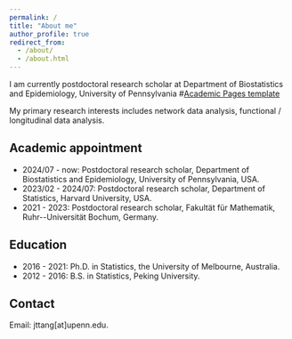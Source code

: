 ```yaml
---
permalink: /
title: "About me"
author_profile: true
redirect_from: 
  - /about/
  - /about.html
---
```


<!-- <img src="../images/??" width="600"> -->

I am currently postdoctoral research scholar at Department of Biostatistics and Epidemiology, University of Pennsylvania
#[Academic Pages template](https://github.com/academicpages/academicpages.github.io)

My primary research interests includes network data analysis, functional / longitudinal data analysis.



## Academic appointment
* 2024/07 - now:  Postdoctoral research scholar, Department of Biostatistics and Epidemiology, University of Pennsylvania, USA.
* 2023/02 - 2024/07:  Postdoctoral research scholar, Department of Statistics, Harvard University, USA.
* 2021 - 2023:  Postdoctoral research scholar, Fakultät für Mathematik, Ruhr--Universität Bochum, Germany.

## Education
* 2016 - 2021:  Ph.D. in Statistics, the University of Melbourne, Australia.
* 2012 - 2016:  B.S. in Statistics, Peking University.


## Contact
Email: jttang[at]upenn.edu.

